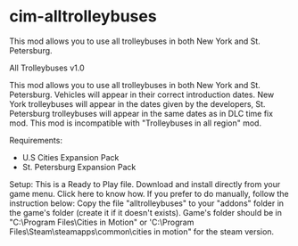 # cim-alltrolleybuses
This mod allows you to use all trolleybuses in both New York and St. Petersburg.

All Trolleybuses v1.0

This mod allows you to use all trolleybuses in both New York and St. Petersburg.
Vehicles will appear in their correct introduction dates.
New York trolleybuses will appear in the dates given by the developers, St. Petersburg trolleybuses will appear in the same dates as in DLC time fix mod.
This mod is incompatible with "Trolleybuses in all region" mod.

Requirements:
* U.S Cities Expansion Pack
* St. Petersburg Expansion Pack

Setup:
This is a Ready to Play file. Download and install directly from your game menu. Click here to know how.
If you prefer to do manually, follow the instruction below:
Copy the file "alltrolleybuses" to your "addons" folder in the game's folder (create it if it doesn't exists).
Game's folder should be in "C:\Program Files\Cities in Motion"
or 'C:\Program Files\Steam\steamapps\common\cities in motion" for the steam version.
